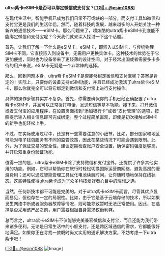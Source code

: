 **ultra紫卡eSIM卡是否可以绑定微信或支付宝？[[TG💪+ @esim1088](https://t.me/s/esim1088)]**

在现代生活中，智能手机已成为我们日常不可或缺的一部分，而支付工具如微信和支付宝更是我们的生活伴侣。然而，随着科技的发展，越来越多的人开始关注一种新兴的通信技术——eSIM卡。那么问题来了，超炫酷的ultra紫卡eSIM卡到底能不能绑定微信和支付宝呢？今天我们就来深入探讨一下这个话题。

首先，让我们了解一下什么是eSIM卡。eSIM卡，即嵌入式SIM卡，与传统物理SIM卡不同，它直接嵌入到设备中，无需用户更换实体卡。这种技术的优势在于它更加便捷，同时也为设备带来了更轻薄的设计空间。对于经常出国或者需要多卡多待的用户来说，eSIM卡无疑是一个非常棒的选择。

那么，回到问题本身，ultra紫卡eSIM卡是否能够绑定微信和支付宝呢？答案是肯定的！实际上，只要你的设备支持eSIM功能，并且已经成功激活了ultra紫卡eSIM卡，那么你就完全可以将它绑定到微信和支付宝上进行支付操作。

具体的操作步骤其实并不复杂。首先，你需要确保你的手机已经正确配置了ultra紫卡eSIM卡，并且可以正常拨打电话、发送短信等基本功能。接下来，打开微信或者支付宝的应用程序，在设置页面找到“添加银行卡”或者“支付管理”的选项，按照提示输入相关信息即可完成绑定。整个过程简单直观，即使是初次接触eSIM卡的新手也能轻松上手。

不过，在实际使用过程中，还是有一些需要注意的小细节。比如，部分国家和地区可能对电子钱包服务有不同的监管政策，因此在某些情况下可能会遇到限制。此外，为了保证交易的安全性，建议定期检查账户安全设置，确保密码强度足够高，并开启双重身份验证功能。

值得一提的是，ultra紫卡eSIM卡除了支持微信和支付宝外，还提供了许多其他实用的功能。例如，它可以帮助你在旅行时轻松切换国际运营商网络，避免高昂的漫游费用；还可以通过智能管理工具优化电池续航时间，让你随时随地保持在线状态。这些特性使得ultra紫卡成为了众多科技爱好者心目中的理想之选。

当然，任何新技术都不可能是完美的。对于ultra紫卡eSIM卡而言，尽管其优点显而易见，但也存在一定的局限性。比如，由于它是基于云端存储的技术，所以如果发生网络中断或者服务器故障等情况，则可能导致暂时无法正常使用。因此，在选择是否采用该产品之前，用户需要根据自身需求权衡利弊。

总而言之，ultra紫卡eSIM卡不仅能够完美兼容微信和支付宝，而且还能为我们带来诸多便利。无论是日常生活中的小额支付，还是跨区域通信的需求，它都能很好地满足。如果你正在寻找一款既时尚又实用的通讯解决方案，不妨考虑一下ultra紫卡吧！

[[TG💪+ @esim1088](https://t.me/s/esim1088) ![Image](https://i.postimg.cc/4NQfJmqS/Snipaste-2025-05-13-00-14-12.png)]